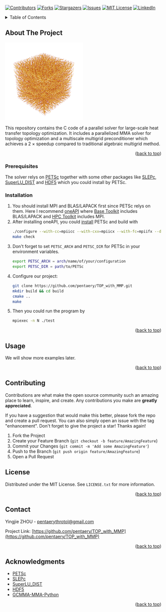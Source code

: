 <!-- Improved compatibility of back to top link: See: https://github.com/othneildrew/Best-README-Template/pull/73 -->
<a id="readme-top"></a>
<!--
*** Thanks for checking out the Best-README-Template. If you have a suggestion
*** that would make this better, please fork the repo and create a pull request
*** or simply open an issue with the tag "enhancement".
*** Don't forget to give the project a star!
*** Thanks again! Now go create something AMAZING! :D
-->



<!-- PROJECT SHIELDS -->
<!--
*** I'm using markdown "reference style" links for readability.
*** Reference links are enclosed in brackets [ ] instead of parentheses ( ).
*** See the bottom of this document for the declaration of the reference variables
*** for contributors-url, forks-url, etc. This is an optional, concise syntax you may use.
*** https://www.markdownguide.org/basic-syntax/#reference-style-links
-->
[![Contributors][contributors-shield]][contributors-url]
[![Forks][forks-shield]][forks-url]
[![Stargazers][stars-shield]][stars-url]
[![Issues][issues-shield]][issues-url]
[![MIT License][license-shield]][license-url]
[![LinkedIn][linkedin-shield]][linkedin-url]



<!-- PROJECT LOGO
<br />
<div align="center">
  <a href="https://github.com/othneildrew/Best-README-Template">
    <img src="images/logo.png" alt="Logo" width="80" height="80">
  </a>

  <h3 align="center">Best-README-Template</h3>

  <p align="center">
    An awesome README template to jumpstart your projects!
    <br />
    <a href="https://github.com/othneildrew/Best-README-Template"><strong>Explore the docs »</strong></a>
    <br />
    <br />
    <a href="https://github.com/othneildrew/Best-README-Template">View Demo</a>
    ·
    <a href="https://github.com/othneildrew/Best-README-Template/issues/new?labels=bug&template=bug-report---.md">Report Bug</a>
    ·
    <a href="https://github.com/othneildrew/Best-README-Template/issues/new?labels=enhancement&template=feature-request---.md">Request Feature</a>
  </p>
</div> -->



<!-- TABLE OF CONTENTS -->
<details>
  <summary>Table of Contents</summary>
  <ol>
    <li>
      <a href="#about-the-project">About The Project</a>
    </li>
    <li>
      <a href="#getting-started">Getting Started</a>
      <ul>
        <li><a href="#prerequisites">Prerequisites</a></li>
        <li><a href="#installation">Installation</a></li>
      </ul>
    </li>
    <li><a href="#usage">Usage</a></li>
    <li><a href="#contributing">Contributing</a></li>
    <li><a href="#license">License</a></li>
    <li><a href="#contact">Contact</a></li>
    <li><a href="#acknowledgments">Acknowledgments</a></li>
  </ol>
</details>



<!-- ABOUT THE PROJECT -->
## About The Project

![](help/cr4bot512v10_isometric.png)

This repository contains the C code of a parallel solver for large-scale heat transfer topology optimization. It includes a parallelized MMA solver for topology optimization and a multiscale multigrid preconditioner which achieves a 2 $\times$ speedup compared to traditional algebraic multigrid method.

<p align="right">(<a href="#readme-top">back to top</a>)</p>


<!-- GETTING STARTED -->
### Prerequisites

The solver relys on [PETSc](https://gitlab.com/petsc) together with some other packages like [SLEPc](https://gitlab.com/slepc), [SuperLU_DIST](https://github.com/xiaoyeli/superlu_dist) and [HDF5](https://github.com/HDFGroup) which you could install by PETSc.


### Installation

1. You should install MPI and BLAS/LAPACK first since PETSc relys on them. Here I recommend [oneAPI](https://www.intel.com/content/www/us/en/developer/tools/oneapi/toolkits.html#gs.h16c4b) where [Base Toolkit](https://www.intel.com/content/www/us/en/developer/tools/oneapi/base-toolkit-download.html) includes BLAS/LAPACK and [HPC Toolkit](https://www.intel.com/content/www/us/en/developer/tools/oneapi/hpc-toolkit-download.html) includes MPI.
2. After installing oneAPI, you could [install](https://petsc.org/release/install/download/#doc-download) PETSc and build with 
   ```sh
   ./configure --with-cc=mpiicc --with-cxx=mpiicx --with-fc=mpiifx --download-hdf5 --download-superlu_dist --download-slepc
   make check
   ```
3. Don't forget to set `PETSC_ARCH` and `PETSC_DIR` for PETSc in your environment variables.
   ```sh
   export PETSC_ARCH = arch/name/of/your/configuration
   export PETSC_DIR = path/to/PETSc
   ```
4. Configure our project:
   ```sh
   git clone https://github.com/pentaery/TOP_with_MMP.git
   mkdir build && cd build
   cmake ..
   make
   ```
5. Then you could run the program by
   ```sh
   mpiexec -n N ./test
   ```


<p align="right">(<a href="#readme-top">back to top</a>)</p>



<!-- USAGE EXAMPLES -->
## Usage

We will show more examples later.

<p align="right">(<a href="#readme-top">back to top</a>)</p>





<!-- CONTRIBUTING -->
## Contributing

Contributions are what make the open source community such an amazing place to learn, inspire, and create. Any contributions you make are **greatly appreciated**.

If you have a suggestion that would make this better, please fork the repo and create a pull request. You can also simply open an issue with the tag "enhancement".
Don't forget to give the project a star! Thanks again!

1. Fork the Project
2. Create your Feature Branch (`git checkout -b feature/AmazingFeature`)
3. Commit your Changes (`git commit -m 'Add some AmazingFeature'`)
4. Push to the Branch (`git push origin feature/AmazingFeature`)
5. Open a Pull Request




<!-- LICENSE -->
## License

Distributed under the MIT License. See `LICENSE.txt` for more information.

<p align="right">(<a href="#readme-top">back to top</a>)</p>



<!-- CONTACT -->
## Contact

Yingjie ZHOU - pentaerythrotol@gmail.com

Project Link: [https://github.com/pentaery/TOP_with_MMP](https://github.com/pentaery/TOP_with_MMP)

<p align="right">(<a href="#readme-top">back to top</a>)</p>



<!-- ACKNOWLEDGMENTS -->
## Acknowledgments


* [PETSc](https://gitlab.com/petsc)
* [SLEPc](https://gitlab.com/slepc)
* [SuperLU_DIST](https://github.com/xiaoyeli/superlu_dist)
* [HDF5](https://github.com/HDFGroup)
* [GCMMA-MMA-Python](https://github.com/arjendeetman/GCMMA-MMA-Python)

<p align="right">(<a href="#readme-top">back to top</a>)</p>



<!-- MARKDOWN LINKS & IMAGES -->
<!-- https://www.markdownguide.org/basic-syntax/#reference-style-links -->
[contributors-shield]: https://img.shields.io/github/contributors/othneildrew/Best-README-Template.svg?style=for-the-badge
[contributors-url]: https://github.com/othneildrew/Best-README-Template/graphs/contributors
[forks-shield]: https://img.shields.io/github/forks/othneildrew/Best-README-Template.svg?style=for-the-badge
[forks-url]: https://github.com/othneildrew/Best-README-Template/network/members
[stars-shield]: https://img.shields.io/github/stars/othneildrew/Best-README-Template.svg?style=for-the-badge
[stars-url]: https://github.com/othneildrew/Best-README-Template/stargazers
[issues-shield]: https://img.shields.io/github/issues/othneildrew/Best-README-Template.svg?style=for-the-badge
[issues-url]: https://github.com/othneildrew/Best-README-Template/issues
[license-shield]: https://img.shields.io/github/license/othneildrew/Best-README-Template.svg?style=for-the-badge
[license-url]: https://github.com/othneildrew/Best-README-Template/blob/master/LICENSE.txt
[linkedin-shield]: https://img.shields.io/badge/-LinkedIn-black.svg?style=for-the-badge&logo=linkedin&colorB=555
[linkedin-url]: https://linkedin.com/in/othneildrew
[product-screenshot]: images/screenshot.png
[Next.js]: https://img.shields.io/badge/next.js-000000?style=for-the-badge&logo=nextdotjs&logoColor=white
[Next-url]: https://nextjs.org/
[React.js]: https://img.shields.io/badge/React-20232A?style=for-the-badge&logo=react&logoColor=61DAFB
[React-url]: https://reactjs.org/
[Vue.js]: https://img.shields.io/badge/Vue.js-35495E?style=for-the-badge&logo=vuedotjs&logoColor=4FC08D
[Vue-url]: https://vuejs.org/
[Angular.io]: https://img.shields.io/badge/Angular-DD0031?style=for-the-badge&logo=angular&logoColor=white
[Angular-url]: https://angular.io/
[Svelte.dev]: https://img.shields.io/badge/Svelte-4A4A55?style=for-the-badge&logo=svelte&logoColor=FF3E00
[Svelte-url]: https://svelte.dev/
[Laravel.com]: https://img.shields.io/badge/Laravel-FF2D20?style=for-the-badge&logo=laravel&logoColor=white
[Laravel-url]: https://laravel.com
[Bootstrap.com]: https://img.shields.io/badge/Bootstrap-563D7C?style=for-the-badge&logo=bootstrap&logoColor=white
[Bootstrap-url]: https://getbootstrap.com
[JQuery.com]: https://img.shields.io/badge/jQuery-0769AD?style=for-the-badge&logo=jquery&logoColor=white
[JQuery-url]: https://jquery.com 
